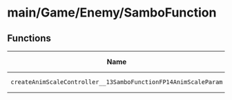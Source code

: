 # main/Game/Enemy/SamboFunction

## Functions

| Name | Address | Match % |
|------|---------|---------|
| `createAnimScaleController__13SamboFunctionFP14AnimScaleParam` | `0x8013A3AC` | :x: (0.0%) |